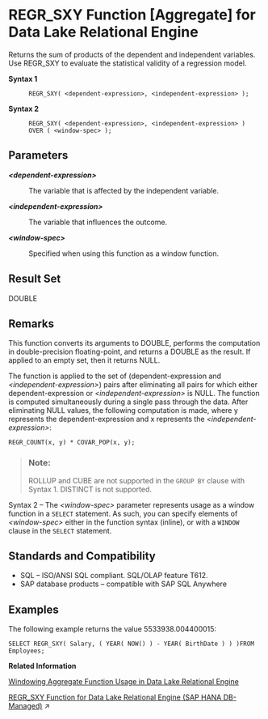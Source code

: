 <!-- loioa57748fd84f21015bfd08e9110638b53 -->

# REGR\_SXY Function \[Aggregate\] for Data Lake Relational Engine

Returns the sum of products of the dependent and independent variables. Use REGR\_SXY to evaluate the statistical validity of a regression model.




<dl>
<dt><b>

Syntax 1

</b></dt>
<dd>

```
REGR_SXY( <dependent-expression>, <independent-expression> );
```



</dd><dt><b>

Syntax 2

</b></dt>
<dd>

```
REGR_SXY( <dependent-expression>, <independent-expression> )
OVER ( <window-spec> );
```



</dd>
</dl>



<a name="loioa57748fd84f21015bfd08e9110638b53__REGR_SXY_parm1"/>

## Parameters


<dl>
<dt><b>

*<dependent-expression\>*

</b></dt>
<dd>

The variable that is affected by the independent variable.



</dd><dt><b>

*<independent-expression\>*

</b></dt>
<dd>

The variable that influences the outcome.



</dd><dt><b>

*<window-spec\>*

</b></dt>
<dd>

Specified when using this function as a window function.



</dd>
</dl>



<a name="loioa57748fd84f21015bfd08e9110638b53__REGR_SXY_returns1"/>

## Result Set

DOUBLE



<a name="loioa57748fd84f21015bfd08e9110638b53__REGR_SXY_remarks1"/>

## Remarks

This function converts its arguments to DOUBLE, performs the computation in double-precision floating-point, and returns a DOUBLE as the result. If applied to an empty set, then it returns NULL.

The function is applied to the set of \(dependent-expression and *<independent-expression\>*\) pairs after eliminating all pairs for which either dependent-expression or *<independent-expression\>* is NULL. The function is computed simultaneously during a single pass through the data. After eliminating NULL values, the following computation is made, where y represents the dependent-expression and x represents the *<independent-expression\>*:

```
REGR_COUNT(x, y) * COVAR_POP(x, y);
```

> ### Note:  
> ROLLUP and CUBE are not supported in the `GROUP BY` clause with Syntax 1. DISTINCT is not supported.

Syntax 2 – The *<window-spec\>* parameter represents usage as a window function in a `SELECT` statement. As such, you can specify elements of *<window-spec\>* either in the function syntax \(inline\), or with a `WINDOW` clause in the `SELECT` statement.



<a name="loioa57748fd84f21015bfd08e9110638b53__REGR_SXY_standards1"/>

## Standards and Compatibility

-   SQL – ISO/ANSI SQL compliant. SQL/OLAP feature T612.
-   SAP database products – compatible with SAP SQL Anywhere



<a name="loioa57748fd84f21015bfd08e9110638b53__REGR_SXY_example1"/>

## Examples

The following example returns the value 5533938.004400015:

```
SELECT REGR_SXY( Salary, ( YEAR( NOW() ) - YEAR( BirthDate ) ) )FROM Employees;
```

**Related Information**  


[Windowing Aggregate Function Usage in Data Lake Relational Engine](windowing-aggregate-function-usage-in-data-lake-relational-engine-a527f35.md "A major feature of the ISO/ANSI SQL extensions for OLAP is a construct called a window.")

[REGR_SXY Function for Data Lake Relational Engine (SAP HANA DB-Managed)](https://help.sap.com/viewer/a898e08b84f21015969fa437e89860c8/2024_3_QRC/en-US/1af764816b5444808ebdd1d7a87d2518.html "Returns the sum of products of the dependent and independent variables. Use REGR_SXY to evaluate the statistical validity of a regression model.") :arrow_upper_right:


